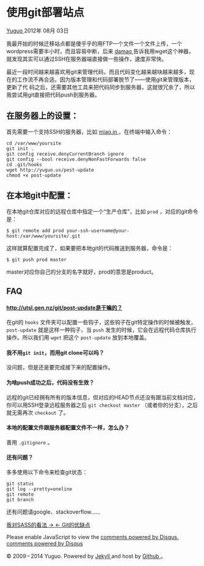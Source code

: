 #  使用git部署站点

[ Yuguo ](http://yuguo.us) 2012年 08月 03日

我最开始的时候迁移站点都是傻乎乎的用FTP一个文件一个文件上传，一个wordpress需要半小时，而且容易中断，后来 [ damao
](http://ooxx.me/) 告诉我用wget这个神器，就发现其实可以通过SSH在服务器端直接做一些操作，速度非常快。

最近一段时间越来越喜欢用git来管理代码，而且代码变化越来越块越来越多，现在的工作流不再合适。因为版本管理和代码部署脱节了——使用git来管理版本，更新了代
码之后，还需要其他工具来把代码同步到服务器，这就很冗余了，所以我尝试用git直接把代码push到服务器。

##  在服务器上的设置：

首先需要一个支持SSH的服务器，比如 [ miao.in ](http://miao.in/) ，在终端中输入命令：

    
    
    cd /var/www/yoursite
    git init .
    git config receive.denyCurrentBranch ignore
    git config --bool receive.denyNonFastForwards false
    cd .git/hooks
    wget http://yuguo.us/post-update
    chmod +x post-update
    

##  在本地git中配置：

在本地git仓库对应的远程仓库中指定一个“生产仓库”，比如 ` prod ` ，对应的git命令是：

    
    
    $ git remote add prod your-ssh-username@your-host:/var/www/yoursite/.git
    

这样就算配置完成了，如果要把本地git的代码推送到服务器，命令是：

    
    
    $ git push prod master
    

master对应你自己的分支的名字就好，prod的意思是product。

##  FAQ

####  http://utsl.gen.nz/git/post-update是干嘛的？

在git的 ` hooks ` 文件夹可以配置一些钩子，这些钩子在git特定操作的时候被触发， ` post-update ` 就是这样一种钩子，当 `
push ` 发生的时候，它会在远程代码仓库执行操作。所以我们用 ` wget ` 把这个 ` post-update ` 放到本地覆盖。

####  我不用`git init`，而用git clone可以吗？

没问题，但是还是要完成接下来的配置操作。

####  为啥push成功之后，代码没有生效？

远程的git已经拥有所有的版本信息，但对应的HEAD节点还没有跟当前文档对应，你可以用SSH登录远程服务器之后 ` git checkout master
` （或者你的分支），之后就无需再次 ` checkout ` 了。

####  本地的配置文件跟服务器配置文件不一样，怎么办？

善用 ` .gitignore ` 。

####  还有问题？

多多使用以下命令来检查git状态：

    
    
    git status
    git log --pretty=oneline
    git remote
    git branch
    

还有问题请google、stackoverflow……

[ 我对SASS的看法 → ](/weblog/sass/) [ ← Git的优缺点 ](/weblog/git-feature/)

Please enable JavaScript to view the [ comments powered by Disqus.
](http://disqus.com/?ref_noscript) [ comments powered by  Disqus
](http://disqus.com)

© 2009 – 2014 Yuguo. Powered by [ Jekyll ](https://github.com/mojombo/jekyll)
and host by [ Github ](https://github.com/yuguo) 。


